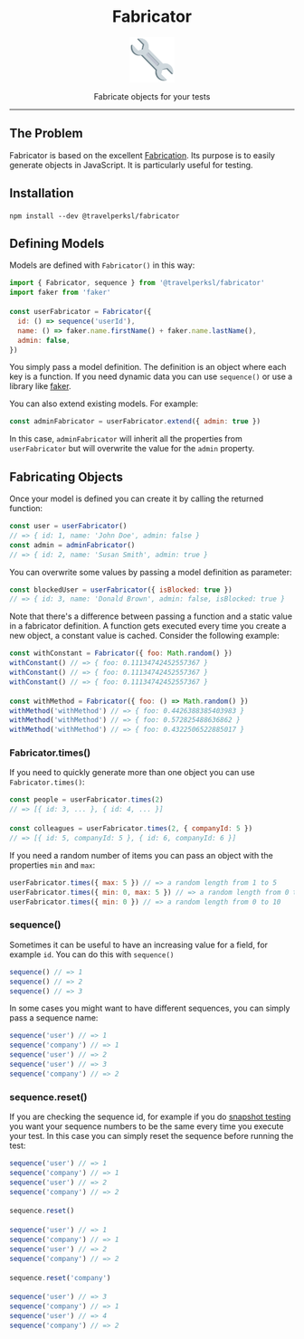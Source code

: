 <div align="center">
<h1>Fabricator</h1>

<a href="https://www.emojione.com/emoji/1f527">
<img height="80" width="80" alt="wrench" src="https://raw.githubusercontent.com/travelperk/fabricator/master/images/wrench.png" />
</a>

<p>Fabricate objects for your tests</p>
</div>
<hr />

## The Problem

Fabricator is based on the excellent
[Fabrication](https://www.fabricationgem.org/). Its purpose is to easily
generate objects in JavaScript. It is particularly useful for testing.

## Installation

`npm install --dev @travelperksl/fabricator`

## Defining Models

Models are defined with `Fabricator()` in this way:

```js
import { Fabricator, sequence } from '@travelperksl/fabricator'
import faker from 'faker'

const userFabricator = Fabricator({
  id: () => sequence('userId'),
  name: () => faker.name.firstName() + faker.name.lastName(),
  admin: false,
})
```

You simply pass a model definition. The definition is an object where each key
is a function. If you need dynamic data you can use `sequence()` or use a
library like [faker](https://www.npmjs.com/package/faker).

You can also extend existing models. For example:

```js
const adminFabricator = userFabricator.extend({ admin: true })
```

In this case, `adminFabricator` will inherit all the properties from
`userFabricator` but will overwrite the value for the `admin` property.

## Fabricating Objects

Once your model is defined you can create it by calling the returned function:

```js
const user = userFabricator()
// => { id: 1, name: 'John Doe', admin: false }
const admin = adminFabricator()
// => { id: 2, name: 'Susan Smith', admin: true }
```

You can overwrite some values by passing a model definition as parameter:

```js
const blockedUser = userFabricator({ isBlocked: true })
// => { id: 3, name: 'Donald Brown', admin: false, isBlocked: true }
```

Note that there's a difference between passing a function and a static value in
a fabricator definition. A function gets executed every time you create a new
object, a constant value is cached. Consider the following example:

```js
const withConstant = Fabricator({ foo: Math.random() })
withConstant() // => { foo: 0.11134742452557367 }
withConstant() // => { foo: 0.11134742452557367 }
withConstant() // => { foo: 0.11134742452557367 }

const withMethod = Fabricator({ foo: () => Math.random() })
withMethod('withMethod') // => { foo: 0.4426388385403983 }
withMethod('withMethod') // => { foo: 0.572825488636862 }
withMethod('withMethod') // => { foo: 0.4322506522885017 }
```

### Fabricator.times()

If you need to quickly generate more than one object you can use
`Fabricator.times()`:

```js
const people = userFabricator.times(2)
// => [{ id: 3, ... }, { id: 4, ... }]

const colleagues = userFabricator.times(2, { companyId: 5 })
// => [{ id: 5, companyId: 5 }, { id: 6, companyId: 6 }]
```

If you need a random number of items you can pass an object with the properties
`min` and `max`:

```js
userFabricator.times({ max: 5 }) // => a random length from 1 to 5
userFabricator.times({ min: 0, max: 5 }) // => a random length from 0 to 5
userFabricator.times({ min: 0 }) // => a random length from 0 to 10
```

### sequence()

Sometimes it can be useful to have an increasing value for a field, for example
`id`. You can do this with `sequence()`

```js
sequence() // => 1
sequence() // => 2
sequence() // => 3
```

In some cases you might want to have different sequences, you can simply pass a
sequence name:

```js
sequence('user') // => 1
sequence('company') // => 1
sequence('user') // => 2
sequence('user') // => 3
sequence('company') // => 2
```

### sequence.reset()

If you are checking the sequence id, for example if you do
[snapshot testing](https://facebook.github.io/jest/docs/en/snapshot-testing.html)
you want your sequence numbers to be the same every time you execute your test.
In this case you can simply reset the sequence before running the test:

```js
sequence('user') // => 1
sequence('company') // => 1
sequence('user') // => 2
sequence('company') // => 2

sequence.reset()

sequence('user') // => 1
sequence('company') // => 1
sequence('user') // => 2
sequence('company') // => 2

sequence.reset('company')

sequence('user') // => 3
sequence('company') // => 1
sequence('user') // => 4
sequence('company') // => 2
```
